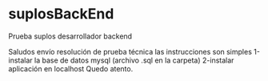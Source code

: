 # suplosBackEnd
Prueba suplos desarrollador backend

Saludos envío resolución de prueba técnica las instrucciones son simples
1-instalar la base de datos mysql (archivo .sql en la carpeta)
2-instalar aplicación en localhost
Quedo atento.
